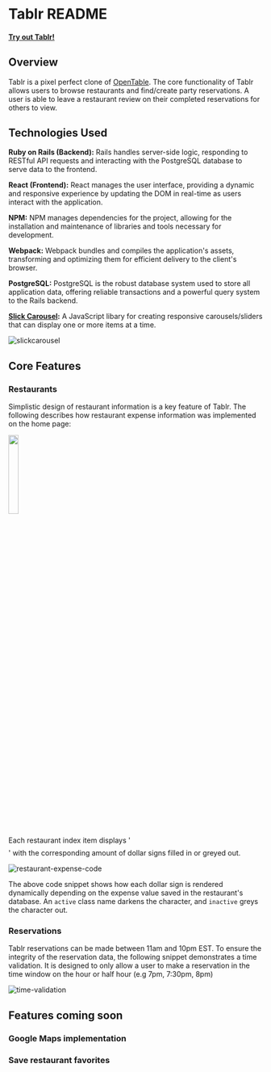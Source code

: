 # Tablr README
#### [Try out Tablr!](https://tablr-web-service.onrender.com/)

## Overview
Tablr is a pixel perfect clone of [OpenTable](https://www.opentable.com/). The core functionality of Tablr allows users to browse restaurants and find/create party reservations. A user is able to leave a restaurant review on their completed reservations for others to view.


## Technologies Used

**Ruby on Rails (Backend):** Rails handles server-side logic, responding to RESTful API requests and interacting with the PostgreSQL database to serve data to the frontend.

**React (Frontend):** React manages the user interface, providing a dynamic and responsive experience by updating the DOM in real-time as users interact with the application.

**NPM:** NPM manages dependencies for the project, allowing for the installation and maintenance of libraries and tools necessary for development.

**Webpack:** Webpack bundles and compiles the application's assets, transforming and optimizing them for efficient delivery to the client's browser.

**PostgreSQL:** PostgreSQL is the robust database system used to store all application data, offering reliable transactions and a powerful query system to the Rails backend.


**[Slick Carousel](https://kenwheeler.github.io/slick/):** A JavaScript libary for creating responsive carousels/sliders that can display one or more items at a time.

![slickcarousel](https://github.com/danielhlee4/Tablr/blob/main/frontend/src/assets/readme-carousel.gif)

## Core Features
### Restaurants
Simplistic design of restaurant information is a key feature of Tablr. The following describes how restaurant expense information was implemented on the home page:

<img src="https://github.com/danielhlee4/Tablr/blob/main/frontend/src/assets/readme-expense.png" width="20%">

Each restaurant index item displays '$$$$' with the corresponding amount of dollar signs filled in or greyed out.

![restaurant-expense-code](https://github.com/danielhlee4/Tablr/blob/main/frontend/src/assets/readme-expense-code.png)

The above code snippet shows how each dollar sign is rendered dynamically depending on the expense value saved in the restaurant's database. An `active` class name darkens the character, and `inactive` greys the character out.

### Reservations
Tablr reservations can be made between 11am and 10pm EST. To ensure the integrity of the reservation data, the following snippet demonstrates a time validation. It is designed to only allow a user to make a reservation in the time window on the hour or half hour (e.g 7pm, 7:30pm, 8pm)

![time-validation](https://github.com/danielhlee4/Tablr/blob/main/frontend/src/assets/readme-time-validation.png)

## Features coming soon
### Google Maps implementation
### Save restaurant favorites